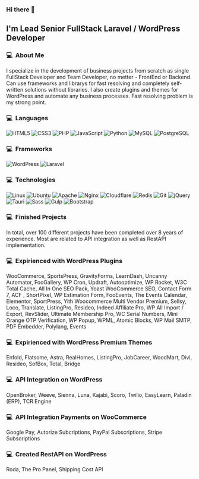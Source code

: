 ### Hi there 👋

## I'm Lead Senior FullStack Laravel / WordPress Developer

### 💻 &nbsp;About Me 

I specialize in the development of business projects from scratch as single FullStack Developer and Team Developer, no metter - FrontEnd or Backend. Can use frameworks and librarys for fast resolving and completely self-written solutions without libraries. I also create plugins and themes for WordPress and automate any business processes. Fast resolving problem is my strong point.

### 💻 &nbsp;Languages

![HTML5](https://img.shields.io/badge/html5-%23E34F26.svg?style=for-the-badge&logo=html5&logoColor=white)
![CSS3](https://img.shields.io/badge/css3-%231572B6.svg?style=for-the-badge&logo=css3&logoColor=white)
![PHP](https://img.shields.io/badge/php-%23777BB4.svg?style=for-the-badge&logo=php&logoColor=white)
![JavaScript](https://img.shields.io/badge/javascript-%23323330.svg?style=for-the-badge&logo=javascript&logoColor=%23F7DF1E)
![Python](https://img.shields.io/badge/python-3670A0?style=for-the-badge&logo=python&logoColor=ffdd54)
![MySQL](https://img.shields.io/badge/mysql-%2300f.svg?style=for-the-badge&logo=mysql&logoColor=white)
![PostgreSQL](	https://img.shields.io/badge/PostgreSQL-316192?style=for-the-badge&logo=postgresql&logoColor=white)

### 💻 &nbsp;Frameworks
![WordPress](https://img.shields.io/badge/WordPress-%23117AC9.svg?style=for-the-badge&logo=WordPress&logoColor=white)
![Laravel](https://img.shields.io/badge/laravel-%23FF2D20.svg?style=for-the-badge&logo=laravel&logoColor=white)

### 💻 &nbsp;Technologies

![Linux](https://img.shields.io/badge/Linux-FCC624?style=for-the-badge&logo=linux&logoColor=black)
![Ubuntu](https://img.shields.io/badge/Ubuntu-E95420?style=for-the-badge&logo=ubuntu&logoColor=white)
![Apache](https://img.shields.io/badge/apache-%23D42029.svg?style=for-the-badge&logo=apache&logoColor=white)
![Nginx](https://img.shields.io/badge/nginx-%23009639.svg?style=for-the-badge&logo=nginx&logoColor=white)
![Cloudflare](https://img.shields.io/badge/Cloudflare-F38020?style=for-the-badge&logo=Cloudflare&logoColor=white)
![Redis](https://img.shields.io/badge/redis-%23DD0031.svg?style=for-the-badge&logo=redis&logoColor=white)
![Git](https://img.shields.io/badge/git-%23F05033.svg?style=for-the-badge&logo=git&logoColor=white)
![jQuery](https://img.shields.io/badge/jquery-%230769AD.svg?style=for-the-badge&logo=jquery&logoColor=white)
![Tauri](https://img.shields.io/badge/tauri-%2324C8DB.svg?style=for-the-badge&logo=tauri&logoColor=%23FFFFFF)
![Sass](https://img.shields.io/badge/Sass-CC6699?style=for-the-badge&logo=sass&logoColor=white)
![Gulp](https://img.shields.io/badge/Gulp-CF4647?style=for-the-badge&logo=gulp&logoColor=white)
![Bootstrap](https://img.shields.io/badge/Bootstrap-563D7C?style=for-the-badge&logo=bootstrap&logoColor=white)

### 💻 &nbsp;Finished Projects

In total, over 100 different projects have been completed over 8 years of experience. Most are related to API integration as well as RestAPI implementation.

### 💻 &nbsp;Expirienced with WordPress Plugins
WooCommerce, SportsPress, GravityForms, LearnDash, Uncanny Automator, FooGallery, WP Cron, Updraft, Autooptimize, WP Rocket, W3C Total Cache, All In One SEO Pack, Yoast WooCommerce SEO, Contact Form 7, ACF , ShortPixel, WP Estimation Form, FooEvents, The Events Calendar, Elementor, SportPress, Yith Woocommerce Multi Vendor Premium, Sellsy, Loco, Translate, ListingPro, Resideo, Indeed Affiliate Pro, WP All Import / Export, RevSlider, Ultimate Membership Pro, WC Serial Numbers, Mini Orange OTP Verification, WP Popup, WPML, Atomic Blocks, WP Mail SMTP, PDF Embedder, Polylang, Events

### 💻 &nbsp;Expirienced with WordPress Premium Themes
Enfold, Flatsome, Astra, RealHomes, ListingPro, JobCareer, WoodMart, Divi, Resideo, SofBox, Total, Bridge

### 💻 &nbsp;API Integration on WordPress
OpenBroker, Weeve, Sienna, Luna, Kajabi, Scoro, Twilio, EasyLearn, Paladin (ERP), TCR Engine

### 💻 &nbsp;API Integration Payments on WooCommerce
Google Pay, Autorize Subcriptions, PayPal Subscriptions, Stripe Subscriptions

### 💻 &nbsp;Created RestAPI on WordPress
Roda, The Pro Panel, Shipping Cost API
